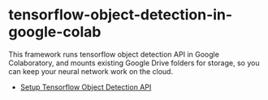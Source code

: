 # tensorflow-object-detection-in-google-colab
This framework runs tensorflow object detection API in Google Colaboratory, and mounts existing Google Drive folders for storage, so you can keep your neural network work on the cloud.
- [Setup Tensorflow Object Detection API](https://github.com/JoeHsiao/tensorflow-object-detection-in-google-colab/wiki/Setup-Tensorflow-Object-Detection-API-in-Google-Drive)

